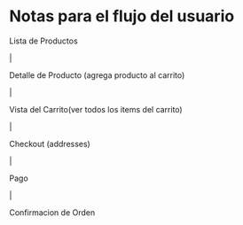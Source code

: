 # Notas para el flujo del usuario

Lista de Productos

|

Detalle de Producto (agrega producto al carrito)

|

Vista del Carrito(ver todos los items del carrito)

|

Checkout (addresses)

|

Pago

|

Confirmacion de Orden